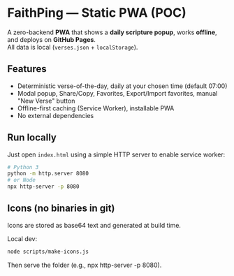 # FaithPing — Static PWA (POC)

A zero-backend **PWA** that shows a **daily scripture popup**, works **offline**, and deploys on **GitHub Pages**.  
All data is local (`verses.json` + `localStorage`).

## Features
- Deterministic verse-of-the-day, daily at your chosen time (default 07:00)
- Modal popup, Share/Copy, Favorites, Export/Import favorites, manual "New Verse" button
- Offline-first caching (Service Worker), installable PWA
- No external dependencies

## Run locally
Just open `index.html` using a simple HTTP server to enable service worker:
```bash
# Python 3
python -m http.server 8080
# or Node
npx http-server -p 8080
```

## Icons (no binaries in git)
Icons are stored as base64 text and generated at build time.

Local dev:
```bash
node scripts/make-icons.js
```
Then serve the folder (e.g., npx http-server -p 8080).
